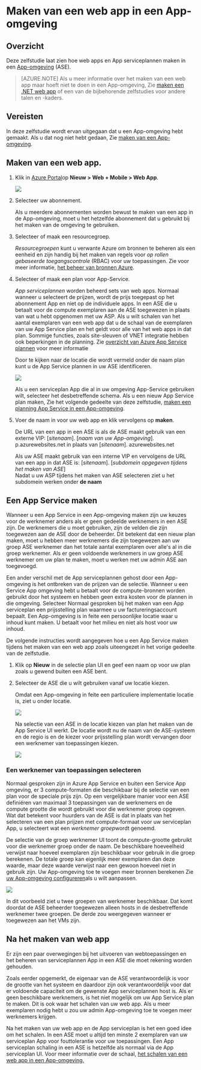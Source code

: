 <properties
    pageTitle="Maken van een web app in een App-omgeving"
    description="Informatie over het maken van web apps en app-serviceplannen in een App-omgeving"
    services="app-service"
    documentationCenter=""
    authors="ccompy"
    manager="stefsch"
    editor=""/>

<tags
    ms.service="app-service"
    ms.workload="web"
    ms.tgt_pltfrm="na"
    ms.devlang="na"
    ms.topic="article" 
    ms.date="10/17/2016"
    ms.author="ccompy"/>

# <a name="create-a-web-app-in-an-app-service-environment"></a>Maken van een web app in een App-omgeving

## <a name="overview"></a>Overzicht

Deze zelfstudie laat zien hoe web apps en App serviceplannen maken in een [App-omgeving](app-service-app-service-environment-intro.md) (ASE). 

> [AZURE.NOTE] Als u meer informatie over het maken van een web app maar hoeft niet te doen in een App-omgeving, Zie [maken een .NET web app](web-sites-dotnet-get-started.md) of een van de bijbehorende zelfstudies voor andere talen en -kaders.

## <a name="prerequisites"></a>Vereisten

In deze zelfstudie wordt ervan uitgegaan dat u een App-omgeving hebt gemaakt. Als u dat nog niet hebt gedaan, Zie [maken van een App-omgeving](app-service-web-how-to-create-an-app-service-environment.md). 

## <a name="create-a-web-app"></a>Maken van een web app.

1. Klik in [Azure Portal](https://portal.azure.com/)op **Nieuw > Web + Mobile > Web App**. 

    ![][1]

2. Selecteer uw abonnement.  

    Als u meerdere abonnementen worden bewust te maken van een app in de App-omgeving, moet u het hetzelfde abonnement dat u gebruikt bij het maken van de omgeving te gebruiken. 

3. Selecteer of maak een resourcegroep.

    *Resourcegroepen* kunt u verwante Azure om bronnen te beheren als een eenheid en zijn handig bij het maken van regels voor *op rollen gebaseerde toegangscontrole* (RBAC) voor uw toepassingen. Zie voor meer informatie, [het beheer van bronnen Azure][ResourceGroups]. 

4. Selecteer of maak een plan voor App-Service.

    *App serviceplannen* worden beheerd sets van web apps.  Normaal wanneer u selecteert de prijzen, wordt de prijs toegepast op het abonnement App en niet op de individuele apps. In een ASE die u betaalt voor de compute exemplaren aan de ASE toegewezen in plaats van wat u hebt opgenomen met uw ASP.  Als u wilt schalen van het aantal exemplaren van een web app dat u de schaal van de exemplaren van uw App Service plan en het geldt voor alle van het web apps in dat plan.  Sommige functies, zoals site-sleuven of VNET integratie hebben ook beperkingen in de planning.  Zie [overzicht van Azure App Service plannen](../app-service/azure-web-sites-web-hosting-plans-in-depth-overview.md) voor meer informatie

    Door te kijken naar de locatie die wordt vermeld onder de naam plan kunt u de App Service plannen in uw ASE identificeren.  

    ![][5]

    Als u een serviceplan App die al in uw omgeving App-Service gebruiken wilt, selecteer het desbetreffende schema. Als u een nieuw App Service plan maken, Zie het volgende gedeelte van deze zelfstudie, [maken een planning App Service in een App-omgeving](#createplan).

5. Voer de naam in voor uw web app en klik vervolgens op **maken**. 

    De URL van een app in een ASE is als de ASE maakt gebruik van een externe VIP: [*sitenaam*]. [*naam van uw App-omgeving*]. p.azurewebsites.net in plaats van [*sitenaam*]. azurewebsites.net
    
    Als uw ASE maakt gebruik van een interne VIP en vervolgens de URL van een app in dat ASE is: [*sitenaam*]. [*subdomein opgegeven tijdens het maken van ASE*]   
    Nadat u uw ASP tijdens het maken van ASE selecteren ziet u het subdomein werken onder **de naam**

## <a name="createplan"></a>Een App Service maken

Wanneer u een App Service in een App-omgeving maken zijn uw keuzes voor de werknemer anders als er geen gedeelde werknemers in een ASE zijn.  De werknemers die u moet gebruiken, zijn de velden die zijn toegewezen aan de ASE door de beheerder.  Dit betekent dat een nieuw plan maken, moet u hebben meer werknemers die zijn toegewezen aan uw groep ASE werknemer dan het totale aantal exemplaren over alle's al in die groep werknemer.  Als er geen voldoende werknemers in uw groep ASE werknemer om uw plan te maken, moet u werken met uw admin ASE aan toegevoegd.

Een ander verschil met de App serviceplannen gehost door een App-omgeving is het ontbreken van de prijzen van de selectie.  Wanneer u een Service App omgeving hebt u betaalt voor de compute-bronnen worden gebruikt door het systeem en hebben geen extra kosten voor de plannen in die omgeving.  Selecteer Normaal gesproken bij het maken van een App serviceplan een prijsstelling plan waarmee u uw factureringsaccount bepaalt.  Een App-omgeving is in feite een persoonlijke locatie waar u inhoud kunt maken.  U betaalt voor het milieu en niet als host voor uw inhoud.

De volgende instructies wordt aangegeven hoe u een App Service maken tijdens het maken van een web app zoals uiteengezet in het vorige gedeelte van de zelfstudie.

1. Klik op **Nieuw** in de selectie plan UI en geef een naam op voor uw plan zoals u gewend buiten een ASE bent.

2. Selecteer de ASE die u wilt gebruiken vanaf uw locatie kiezen.

    Omdat een App-omgeving in feite een particuliere implementatie locatie is, ziet u onder locatie. 

    ![][2]

    Na selectie van een ASE in de locatie kiezen van plan het maken van de App Service UI werkt.  De locatie wordt nu de naam van de ASE-systeem en de regio is en de kiezer voor prijsstelling plan wordt vervangen door een werknemer van toepassingen kiezen.  

    ![][3]

### <a name="selecting-a-worker-pool"></a>Een werknemer van toepassingen selecteren

Normaal gesproken zijn in Azure App Service en buiten een Service App omgeving, er 3 compute-formaten die beschikbaar bij de selectie van een plan voor de speciale prijs zijn.  Op een vergelijkbare manier voor een ASE definiëren van maximaal 3 toepassingen van de werknemers en de compute grootte die wordt gebruikt voor die werknemer groep opgeven.  Wat dat betekent voor huurders van de ASE is dat in plaats van het selecteren van een plan prijzen met compute-formaat voor uw serviceplan App, u selecteert wat een *werknemer groep*wordt genoemd.  

De selectie van de groep werknemer UI toont de compute-grootte gebruikt voor die werknemer groep onder de naam.  De beschikbare hoeveelheid verwijst naar hoeveel exemplaren zijn beschikbaar voor gebruik in die groep berekenen.  De totale groep kan eigenlijk meer exemplaren dan deze waarde, maar deze waarde verwijst naar een gewoon hoeveel niet in gebruik zijn.  Uw App-omgeving toe te voegen meer bronnen berekenen Zie [uw App-omgeving configureren](app-service-web-configure-an-app-service-environment.md)als u wilt aanpassen.

![][4]

In dit voorbeeld ziet u twee groepen van werknemer beschikbaar. Dat komt doordat de ASE beheerder toegewezen alleen hosts in de desbetreffende werknemer twee groepen.  De derde zou weergegeven wanneer er toegewezen aan het VMs zijn.  

## <a name="after-web-app-creation"></a>Na het maken van web app

Er zijn een paar overwegingen bij het uitvoeren van webtoepassingen en het beheren van serviceplannen App in een ASE die moet rekening worden gehouden.  

Zoals eerder opgemerkt, de eigenaar van de ASE verantwoordelijk is voor de grootte van het systeem en daardoor zijn ook verantwoordelijk voor dat er voldoende capaciteit om de gewenste App serviceplannen host is. Als er geen beschikbare werknemers, is het niet mogelijk om uw App Service plan te maken.  Dit is ook waar het schalen van uw web app.  Als u meer exemplaren nodig hebt u zou uw admin App-omgeving toe te voegen meer werknemers krijgen.

Na het maken van uw web app en de App serviceplan is het een goed idee om het schalen.  In een ASE moet u altijd ten minste 2 exemplaren van uw serviceplan App voor fouttolerantie voor uw toepassingen.  Een App serviceplan schaling in een ASE is hetzelfde als normaal via de App serviceplan UI.  Voor meer informatie over de schaal, [het schalen van een web app in een App-omgeving.](app-service-web-scale-a-web-app-in-an-app-service-environment.md)

<!--Image references-->
[1]: ./media/app-service-web-how-to-create-a-web-app-in-an-ase/createaspnewwebapp.png
[2]: ./media/app-service-web-how-to-create-a-web-app-in-an-ase/createasplocation.png
[3]: ./media/app-service-web-how-to-create-a-web-app-in-an-ase/createaspselected.png
[4]: ./media/app-service-web-how-to-create-a-web-app-in-an-ase/createaspworkerpool.png
[5]: ./media/app-service-web-how-to-create-a-web-app-in-an-ase/selectaspinase.png

<!--Links-->
[WhatisASE]: http://azure.microsoft.com/documentation/articles/app-service-app-service-environment-intro/
[Appserviceplans]: http://azure.microsoft.com/documentation/articles/azure-web-sites-web-hosting-plans-in-depth-overview/
[HowtoCreateASE]: http://azure.microsoft.com/documentation/articles/app-service-web-how-to-create-an-app-service-environment/
[HowtoScale]: http://azure.microsoft.com/documentation/articles/app-service-web-scale-a-web-app-in-an-app-service-environment
[HowtoConfigureASE]: http://azure.microsoft.com/documentation/articles/app-service-web-configure-an-app-service-environment
[ResourceGroups]: http://azure.microsoft.com/documentation/articles/resource-group-portal/
[AzurePowershell]: http://azure.microsoft.com/documentation/articles/powershell-install-configure/
